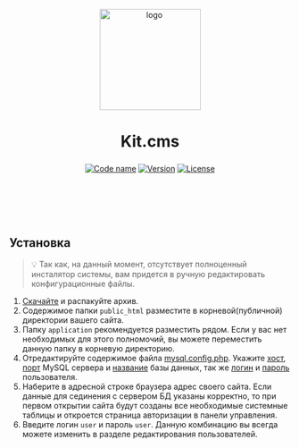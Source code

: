 <p align="center">
  <img src="https://raw.githubusercontent.com/kitcms/docs/master/img/logo-small.png" width="181" height="auto" alt="logo">
</p>

<h1 align="center">Kit.cms</h1>
<h3 align="center"></h3>

<div align="center">
  <!-- Code name -->
  <a href="https://github.com/kitcms/docs"><img src="https://img.shields.io/badge/code%20name-black%20whale-202020.svg?style=flat-square" alt="Code name"/></a>
  <!-- Version -->
  <a href="https://github.com/kitcms/cms/releases"><img src="https://img.shields.io/badge/version-0.2.0-green.svg?style=flat-square" alt="Version"/></a>
  <!-- License -->
  <a href="https://raw.githubusercontent.com/kitcms/cms/master/LICENSE.md"><img src="https://img.shields.io/badge/license-MIT-blue.svg?style=flat-square" alt="License" /></a>
</div>

<br><br><br><br>

## Установка

> :bulb: Так как, на данный момент, отсутствует полноценный инсталятор системы, вам придется в ручную редактировать
конфигурационные файлы.

1. [Скачайте](https://github.com/kitcms/cms/archive/0.1.0.zip) и распакуйте архив.
2. Содержимое папки ``public_html`` разместите в корневой(публичной) директории вашего сайта.
3. Папку ``application`` рекомендуется разместить рядом. Если у вас нет необходимых для этого полномочий, вы можете переместить данную папку в корневую директорию.
4. Отредактируйте содержимое файла [mysql.config.php](https://github.com/kitcms/cms/blob/0.1.0/application/Configs/mysql.config.php).  Укажите [хост](https://github.com/kitcms/cms/blob/0.1.0/application/Configs/mysql.config.php#L15), [порт](https://github.com/kitcms/cms/blob/0.1.0/application/Configs/mysql.config.php#L15) MySQL сервера и [название](https://github.com/kitcms/cms/blob/0.1.0/application/Configs/mysql.config.php#L15) базы данных, так же [логин](https://github.com/kitcms/cms/blob/0.1.0/application/Configs/mysql.config.php#L16) и [пароль](https://github.com/kitcms/cms/blob/0.1.0/application/Configs/mysql.config.php#L17) пользователя.
5. Наберите в адресной строке браузера адрес своего сайта. Если данные для сединения с сервером БД указаны корректно, то при первом открытии сайта будут созданы все необходимые системные таблицы и откроется страница авторизации в панели управления.
6. Введите логин ``user`` и пароль ``user``. Данную комбинацию вы всегда можете изменить в разделе редактирования пользователей.
